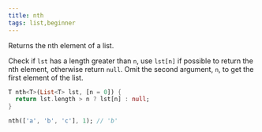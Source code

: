 ```yaml
---
title: nth
tags: list,beginner
---
```


Returns the nth element of a list.

Check if `lst` has a length greater than `n`, use `lst[n]` if possible to return the nth element, otherwise return `null`.
Omit the second argument, `n`, to get the first element of the list.

```dart
T nth<T>(List<T> lst, [n = 0]) {
  return lst.length > n ? lst[n] : null;
}
```

```dart
nth(['a', 'b', 'c'], 1); // 'b'
```
